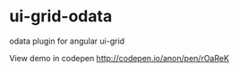 # ui-grid-odata
odata plugin for angular ui-grid

View demo in codepen http://codepen.io/anon/pen/rOaReK
